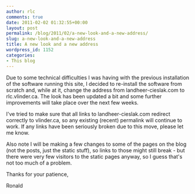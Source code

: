 ```yaml
---
author: rlc
comments: true
date: 2011-02-02 01:32:55+00:00
layout: post
permalink: /blog/2011/02/a-new-look-and-a-new-address/
slug: a-new-look-and-a-new-address
title: A new look and a new address
wordpress_id: 1152
categories:
- This blog
---
```


Due to some technical difficulties I was having with the previous installation of the software running this site, I decided to re-install the software from scratch and, while at it, change the address from landheer-cieslak.com to rlc.vlinder.ca. The look has been updated a bit and some further improvements will take place over the next few weeks.<!--more-->

I've tried to make sure that all links to landheer-cieslak.com redirect correctly to vlinder.ca, so any existing (recent) permalink will continue to work. If any links have been seriously broken due to this move, please let me know.

Also note I will be making a few changes to some of the pages on the blog (not the posts, just the static stuff), so links to those might still break - but there were very few visitors to the static pages anyway, so I guess that's not too much of a problem.

Thanks for your patience,

Ronald
